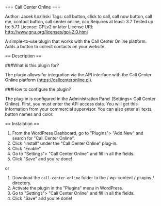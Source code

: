 === Call Center Online ===

Author: Jacek Łoziński
Tags: call button, click to call, call now button, call me, contact button, call center online, cco
Requires at least: 3.7
Tested up to: 5.7.1
License: GPLv2 or later
License URI: http://www.gnu.org/licenses/gpl-2.0.html

A simple-to-use plugin that works with the Call Center Online platform. Adds a button to collect contacts on your website.


== Description ==

###What is this plugin for?

The plugin allows for integration via the API interface with the Call Center Online platform (https://callcenteronline.pl).

###How to configure the plugin?

The plug-in is configured in the Administration Panel (Settings> Call Center Online).
First, you must enter the API access data. You will get this information from your commercial supervisor.
You can also enter all texts, button names and color.

== Instalation ==

1. From the WordPress Dashboard, go to "Plugins"> "Add New" and search for "Call Center Online".
2. Click "Install" under the "Call Center Online" plug-in.
3. Click "Enable"
4. Go to "Settings"> "Call Center Online" and fill in all the fields.
5. Click "Save" and you're done!

or

1. Download the `call-center-online` folder to the / wp-content / plugins / directory.
2. Activate the plugin in the "Plugins" menu in WordPress.
3. Go to "Settings"> "Call Center Online" and fill in all the fields.
4. Click "Save" and you're done!

